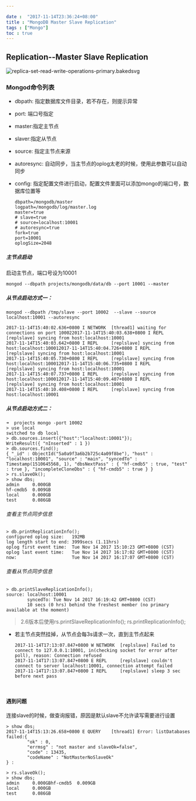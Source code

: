 ```yaml
---

date :  "2017-11-14T23:36:24+08:00" 
title : "MongoDB Master Slave Replication"  
tags : ["Mongo"] 
toc : true
---
```



## Replication--Master Slave Replication

![replica-set-read-write-operations-primary.bakedsvg](http://oxmycii3v.bkt.clouddn.com/img/mongodb/replica-set-read-write-operations-primary.bakedsvg.svg)

### Mongod命令列表

- dbpath: 指定数据库文件目录，若不存在，则提示异常

- port: 端口号指定

- master:指定主节点

- slaver:指定从节点

- source: 指定主节点来源

- autoresync: 自动同步，当主节点的oplog太老的时候，使用此参数可以自动同步

- config: 指定配置文件进行启动，配置文件里面可以添加mongo的端口号，数据库位置等

  ```properties
  dbpath=/mongodb/master
  logpath=/mongodb/log/master.log
  master=true
  # slave=true
  # source=localhost:10001
  # autoresync=true
  fork=true
  port=10001
  oplogSize=2048
  ```

##### 主节点启动

启动主节点，端口号设为10001

```shell
mongod --dbpath projects/mongodb/data/db --port 10001 --master
```

##### 从节点启动方式一：

```shell
mongod --dbpath /tmp/slave --port 10002  --slave --source localhost:10001 --autoresync

2017-11-14T15:40:02.636+0800 I NETWORK  [thread1] waiting for connections on port 100022017-11-14T15:40:03.638+0800 I REPL     [replslave] syncing from host:localhost:10001
2017-11-14T15:40:03.642+0800 I REPL     [replslave] syncing from host:localhost:100012017-11-14T15:40:04.726+0800 I REPL     [replslave] syncing from host:localhost:10001
2017-11-14T15:40:05.730+0800 I REPL     [replslave] syncing from host:localhost:100012017-11-14T15:40:06.735+0800 I REPL     [replslave] syncing from host:localhost:10001
2017-11-14T15:40:07.737+0800 I REPL     [replslave] syncing from host:localhost:100012017-11-14T15:40:09.407+0800 I REPL     [replslave] syncing from host:localhost:10001
2017-11-14T15:40:10.408+0800 I REPL     [replslave] syncing from host:localhost:10001
```

##### 从节点启动方式二：

```shell
➜  projects mongo -port 10002
> use local
switched to db local
> db.sources.insert({"host":"localhost:10001"});
WriteResult({ "nInserted" : 1 })
> db.sources.find();
{ "_id" : ObjectId("5a0a9f3a6b2b725c4a09f8be"), "host" : "localhost:10001", "source" : "main", "syncedTo" : Timestamp(1510645568, 1), "dbsNextPass" : { "hf-cmdb5" : true, "test" : true }, "incompleteCloneDbs" : { "hf-cmdb5" : true } }
> rs.slaveOk();
> show dbs;
admin     0.000GB
hf-cmdb5  0.009GB
local     0.000GB
test      0.086GB
```

###### 查看主节点同步信息

```shell
> db.printReplicationInfo();
configured oplog size:   192MB
log length start to end: 3999secs (1.11hrs)
oplog first event time:  Tue Nov 14 2017 15:10:23 GMT+0800 (CST)
oplog last event time:   Tue Nov 14 2017 16:17:02 GMT+0800 (CST)
now:                     Tue Nov 14 2017 16:17:07 GMT+0800 (CST)
```

###### 查看从节点同步信息

```shell
> db.printSlaveReplicationInfo();
source: localhost:10001
        syncedTo: Tue Nov 14 2017 16:19:42 GMT+0800 (CST)
        10 secs (0 hrs) behind the freshest member (no primary available at the moment)
```

> 2.6版本后使用rs.printSlaveReplicationInfo(); rs.printReplicationInfo();

- 若主节点突然挂掉，从节点会每3s请求一次，直到主节点起来

  ```shell
  2017-11-14T17:13:07.847+0800 W NETWORK  [replslave] Failed to connect to 127.0.0.1:10001, in(checking socket for error after poll), reason: Connection refused
  2017-11-14T17:13:07.847+0800 E REPL     [replslave] couldn't connect to server localhost:10001, connection attempt failed
  2017-11-14T17:13:07.847+0800 I REPL     [replslave] sleep 3 sec before next pass
  ```

  ​

#### 遇到问题

连接slave的时候，做查询报错，原因是默认slave不允许读写需要进行设置

```
> show dbs;
2017-11-14T15:13:26.658+0800 E QUERY    [thread1] Error: listDatabases failed:{
        "ok" : 0,
        "errmsg" : "not master and slaveOk=false",
        "code" : 13435,
        "codeName" : "NotMasterNoSlaveOk"
} :
```

```
> rs.slaveOk();
> show dbs;
admin     0.000GBhf-cmdb5  0.009GB
local     0.000GB
test      0.086GB
```

